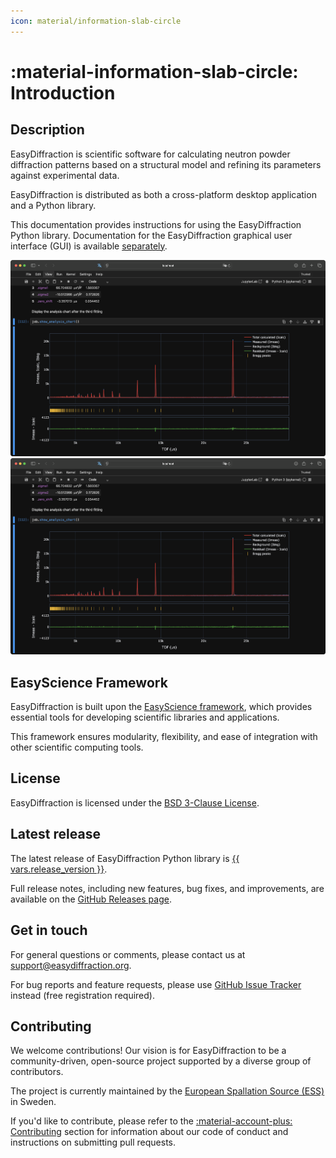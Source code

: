 ```yaml
---
icon: material/information-slab-circle
---
```


# :material-information-slab-circle: Introduction

## Description

EasyDiffraction is scientific software for
calculating neutron powder diffraction patterns based on a structural
   model and refining its parameters against experimental data.


EasyDiffraction is distributed as both a cross-platform desktop application
and a Python library.

This documentation provides instructions for using the EasyDiffraction Python
library. Documentation for the EasyDiffraction graphical user interface (GUI)
is available [separately](https://docs.easydiffraction.org/app).


![](../assets/images/hero_dark.png#gh-dark-mode-only)![](../assets/images/hero_light.png#gh-light-mode-only)

## EasyScience Framework

EasyDiffraction is built upon the
[EasyScience framework](https://easyscience.software), which provides essential
tools for developing scientific libraries and applications.

This framework ensures modularity, flexibility, and ease of integration with
other scientific computing tools.

## License

EasyDiffraction is licensed under the
[BSD 3-Clause License](https://raw.githubusercontent.com/easyscience/EasyDiffractionLib/master/LICENSE).

## Latest release

The latest release of EasyDiffraction Python library is
[{{ vars.release_version }}](https://github.com/easyscience/EasyDiffractionLib/releases/latest).

Full release notes, including new features, bug fixes, and improvements, are
available on the
[GitHub Releases page](https://github.com/easyscience/EasyDiffractionLib/releases).

## Get in touch

For general questions or comments, please contact us at [support@easydiffraction.org](mailto:support@easydiffraction.org).

For bug reports and feature requests, please use
[GitHub Issue Tracker](https://github.com/easyscience/EasyDiffractionLib/issues)
instead (free registration required).

## Contributing

We welcome contributions! Our vision is for EasyDiffraction to be a
community-driven, open-source project supported by a diverse group of
contributors.

The project is currently maintained by the
[European Spallation Source (ESS)](https://ess.eu) in Sweden.

If you'd like to contribute, please refer to the
[:material-account-plus: Contributing](../contributing/index.md) section for
information about our code of conduct and instructions on submitting pull
requests.

